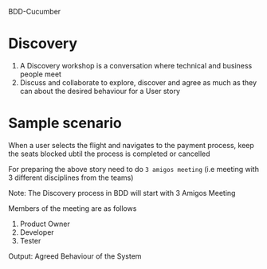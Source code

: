 BDD-Cucumber
# Discovery
1) A Discovery workshop is a conversation where technical and business people meet
2) Discuss and collaborate to explore, discover and agree as much as they can about the desired behaviour for a User story

# Sample scenario
When a user selects the flight and navigates to the payment process, keep the seats blocked ubtil the process is completed or cancelled

For preparing the above story need to do `3 amigos meeting` (i.e meeting with 3 different disciplines from the teams)

Note: The Discovery process in BDD will start with 3 Amigos Meeting 

Members of the meeting are as follows
1) Product Owner
2) Developer
3) Tester

Output: Agreed Behaviour of the System

